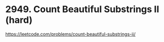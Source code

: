 # 2949. Count Beautiful Substrings II (hard)

https://leetcode.com/problems/count-beautiful-substrings-ii/
